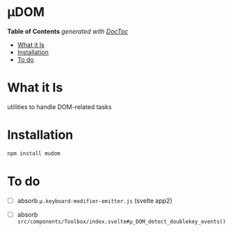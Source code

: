 

# µDOM



<!-- START doctoc generated TOC please keep comment here to allow auto update -->
<!-- DON'T EDIT THIS SECTION, INSTEAD RE-RUN doctoc TO UPDATE -->
**Table of Contents**  *generated with [DocToc](https://github.com/thlorenz/doctoc)*

- [What it Is](#what-it-is)
- [Installation](#installation)
- [To do](#to-do)

<!-- END doctoc generated TOC please keep comment here to allow auto update -->


# What it Is

utilities to handle DOM-related tasks

# Installation

```bash
npm install mudom
```


# To do

* [ ] absorb `µ.keyboard-modifier-emitter.js` (svelte app2)
* [ ] absorb `src/components/Toolbox/index.svelte#µ_DOM_detect_doublekey_events()`

